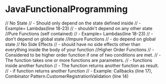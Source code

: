 # JavaFunctionalProgramming
 // No State
    // - Should only depend on the state defined inside
    // - Example= Lambdas(line 18-23)
    // - shouldn't depend on any other state
    //Pure Functions (self contained)
    // - Example= Lambdas(line 18-23)
    // - don't depend on global state
    //Impure Functions
    // - do depend on global state
    // No Side Effects
    // - should have no side effects other than everything inside the body of your function
    //Higher Order Functions
    // - Considered to be higher order function if one of two conditions are met.
    // - The function takes one or more functions are parameters.
        // - functions inside another function
    // - The function returns another function as result.
        // - if function returns another function
        // - Example: Callbacks (line 17), Combinator Pattern.CustomerRegistrationValidation (line 14)
